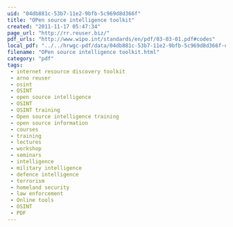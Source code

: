 ```yaml
---
uid: "04db881c-53b7-11e2-9bfb-5c969d8d366f"
title: "OPen source intelligence toolkit"
created: "2011-11-17 05:47:34"
page_url: "http://rr.reuser.biz/"
pdf_urls: "http://www.wipo.int/standards/en/pdf/03-03-01.pdf#codes"
local_pdf: "../../hrwgc-pdf/data/04db881c-53b7-11e2-9bfb-5c969d8d366f-open-source-intelligence-toolkit.pdf"
filename: "OPen source intelligence toolkit.html"
category: "pdf"
tags: 
 - internet resource discovery toolkit
 - arno reuser
 - osint
 - OSINT
 - open source intelligence
 - OSINT
 - OSINT training
 - Open source intelligence training
 - open source information
 - courses
 - training
 - lectures
 - workshop
 - seminars
 - intelligence
 - military intelligence
 - defence intelligence
 - terrorism
 - homeland security
 - law enforcement 
 - Online tools
 - OSINT
 - PDF
---
```

